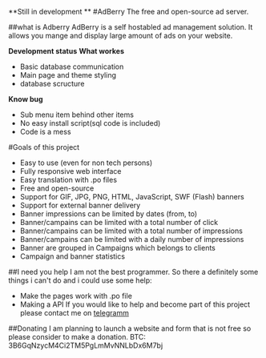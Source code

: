 **Still in development **
#AdBerry
The free and open-source ad server.

##what is Adberry
AdBerry is a self hostabled ad management solution. It allows you mange and display large amount of ads on your website. 

**Development status**
**What workes**
 - Basic database communication
 - Main page and theme styling 
 - database scructure

**Know bug**
 - Sub menu item behind other items
 - No easy install script(sql code is included)
 - Code is a mess

#Goals of this project 
 - Easy to use (even for non tech persons)
 - Fully responsive web interface
 - Easy translation with .po files
 - Free and open-source
 - Support for GIF, JPG, PNG, HTML, JavaScript, SWF (Flash) banners 
 - Support for external banner delivery
 - Banner impressions can be limited by dates (from, to)
 - Banner/campains can be limited with a total number of click 
 - Banner/campains can be limited with a total number of impressions
 - Banner/campains can be limited with a daily number of impressions
 - Banner are grouped in Campaigns which belongs to clients
 - Campaign and banner statistics
 
##I need you help
I am not the best programmer. So there a definitely some things i can't do and i could use some help:
 - Make the pages work with .po file
 - Making a API
If you would like to help and become part of this project please contact me on [telegramm](https://telegram.me/Matthijz98)
 
##Donating
I am planning to launch a website and form that is not free so please consider to make a donation.
BTC: 3B6GqNzycM4Ci2TM5PgLmMvNNLbDx6M7bj

